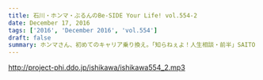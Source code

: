```yaml
---
title: 石川・ホンマ・ぶるんのBe-SIDE Your Life! vol.554-2
date: December 17, 2016
tags: ['2016', 'December 2016', 'vol.554']
draft: false
summary: ホンマさん、初めてのキャリア乗り換え。「知らねぇよ！人生相談・前半」SAITO
---
```


http://project-phi.ddo.jp/ishikawa/ishikawa554_2.mp3